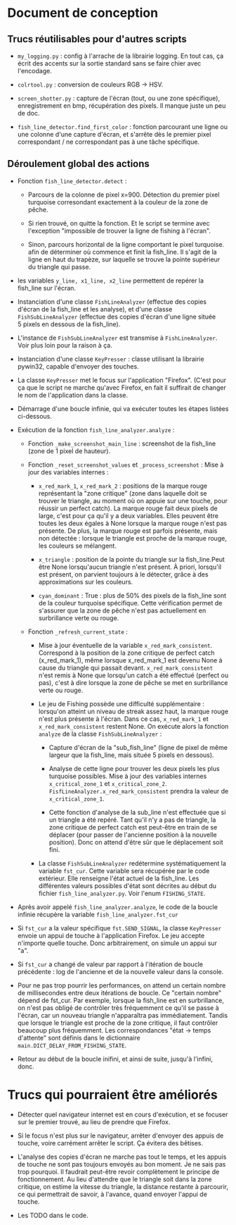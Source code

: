 # Document de conception #

## Trucs réutilisables pour d'autres scripts ##

 - `my_logging.py` : config à l'arrache de la librairie logging. En tout cas, ça écrit des accents sur la sortie standard sans se faire chier avec l'encodage.

 - `colrtool.py` : conversion de couleurs RGB -> HSV.

 - `screen_shotter.py` : capture de l'écran (tout, ou une zone spécifique), enregistrement en bmp, récupération des pixels. Il manque juste un peu de doc.

 - `fish_line_detector.find_first_color` : fonction parcourant une ligne ou une colonne d'une capture d'écran, et s'arrête dès le premier pixel correspondant / ne correspondant pas à une tâche spécifique.

## Déroulement global des actions ##

 - Fonction `fish_line_detector.detect` :

 	- Parcours de la colonne de pixel x=900. Détection du premier pixel turquoise corresondant exactement à la couleur de la zone de pêche.

	- Si rien trouvé, on quitte la fonction. Et le script se termine avec l'exception "impossible de trouver la ligne de fishing à l'écran".

 	- Sinon, parcours horizontal de la ligne comportant le pixel turquoise. afin de déterminer où commence et finit la fish_line. Il s'agit de la ligne en haut du trapèze, sur laquelle se trouve la pointe supérieur du triangle qui passe.

 - les variables `y_line, x1_line, x2_line` permettent de repérer la fish_line sur l'écran.

 - Instanciation d'une classe `FishLineAnalyzer` (effectue des copies d'écran de la fish_line et les analyse), et d'une classe `FishSubLineAnalyzer` (effectue des copies d'écran d'une ligne située 5 pixels en dessous de la fish_line).

 - L'instance de `FishSubLineAnalyzer` est transmise à `FishLineAnalyzer`. Voir plus loin pour la raison à ça.

 - Instanciation d'une classe `KeyPresser` : classe utilisant la librairie pywin32, capable d'envoyer des touches.

 - La classe `KeyPresser` met le focus sur l'application "Firefox". (C'est pour ça que le script ne marche qu'avec Firefox, en fait il suffirait de changer le nom de l'application dans la classe.

 - Démarrage d'une boucle infinie, qui va exécuter toutes les étapes listées ci-dessous.

 - Exécution de la fonction `fish_line_analyzer.analyze` :

	 - Fonction `_make_screenshot_main_line` : screenshot de la fish_line (zone de 1 pixel de hauteur).

	 - Fonction `_reset_screenshot_values` et `_process_screenshot` : Mise à jour des variables internes :

		 - `x_red_mark_1`, `x_red_mark_2` : positions de la marque rouge représentant la "zone critique" (zone dans laquelle doit se trouver le triangle, au moment où on appuie sur une touche, pour réussir un perfect catch). La marque rouge fait deux pixels de large, c'est pour ça qu'il y a deux variables. Elles peuvent être toutes les deux égales à None lorsque la marque rouge n'est pas présente. De plus, la marque rouge est parfois présente, mais non détectée : lorsque le triangle est proche de la marque rouge, les couleurs se mélangent.

         - `x_triangle` : position de la pointe du triangle sur la fish_line.Peut être None lorsqu'aucun triangle n'est présent. À priori, lorsqu'il est présent, on parvient toujours à le détecter, grâce à des approximations sur les couleurs.

         - `cyan_dominant` : True : plus de 50% des pixels de la fish_line sont de la couleur turquoise spécifique. Cette vérification permet de s'assurer que la zone de pêche n'est pas actuellement en surbrillance verte ou rouge.

     - Fonction `_refresh_current_state` :

         - Mise à jour éventuelle de la variable `x_red_mark_consistent`. Correspond à la position de la zone critique de perfect catch (x_red_mark_1), même lorsque x_red_mark_1 est devenu None à cause du triangle qui passait devant. `x_red_mark_consistent` n'est remis à None que lorsqu'un catch a été effectué (perfect ou pas), c'est à dire lorsque la zone de pêche se met en surbrillance verte ou rouge.

         - Le jeu de Fishing possède une difficulté supplémentaire : lorsqu'on atteint un niveau de streak assez haut, la marque rouge n'est plus présente à l'écran. Dans ce cas, `x_red_mark_1` et `x_red_mark_consistent` restent None. On exécute alors la fonction `analyze` de la classe `FishSubLineAnalyzer` :

            - Capture d'écran de la "sub_fish_line" (ligne de pixel de même largeur que la fish_line, mais située 5 pixels en dessous).

            - Analyse de cette ligne pour trouver les deux pixels les plus turquoise possibles. Mise à jour des variables internes `x_critical_zone_1` et `x_critical_zone_2`. `FisfLineAnalyzer.x_red_mark_consistent` prendra la valeur de `x_critical_zone_1`.

            - Cette fonction d'analyse de la sub_line n'est effectuée que si un triangle a été repéré. Tant qu'il n'y a pas de triangle, la zone critique de perfect catch est peut-être en train de se déplacer (pour passer de l'ancienne position à la nouvelle position). Donc on attend d'être sûr que le déplacement soit fini.

         - La classe `FishSubLineAnalyzer` redétermine systématiquement la variable `fst_cur`. Cette variable sera récupérée par le code extérieur. Elle renseigne l'état actuel de la fish_line. Les différentes valeurs possibles d'état sont décrites au début du fichier `fish_line_analyzer.py`. Voir l'enum `FISHING_STATE`.

 - Après avoir appelé `fish_line_analyzer.analyze`, le code de la boucle infinie récupère la variable `fish_line_analyzer.fst_cur`

 - Si `fst_cur` a la valeur spécifique `fst.SEND_SIGNAL`, la classe `KeyPresser` envoie un appui de touche à l'application Firefox. Le jeu accepte n'importe quelle touche. Donc arbitrairement, on simule un appui sur "a".

 - Si `fst_cur` a changé de valeur par rapport à l'itération de boucle précédente : log de l'ancienne et de la nouvelle valeur dans la console.

 - Pour ne pas trop pourrir les performances, on attend un certain nombre de millisecondes entre deux itérations de boucle. Ce "certain nombre" dépend de fst_cur. Par exemple, lorsque la fish_line est en surbrillance, on n'est pas obligé de contrôler très fréquemment ce qu'il se passe à l'écran, car un nouveau triangle n'apparaîtra pas immédiatement. Tandis que lorsque le triangle est proche de la zone critique, il faut contrôler beaucoup plus fréquemment. Les correspondances "état -> temps d'attente" sont définis dans le dictionnaire `main.DICT_DELAY_FROM_FISHING_STATE`.

 - Retour au début de la boucle inifini, et ainsi de suite, jusqu'à l'infini, donc.

# Trucs qui pourraient être améliorés #

 - Détecter quel navigateur internet est en cours d'exécution, et se focuser sur le premier trouvé, au lieu de prendre que Firefox.

 - Si le focus n'est plus sur le navigateur, arrêter d'envoyer des appuis de touche, voire carrément arrêter le script. Ça évitera des bêtises.

 - L'analyse des copies d'écran ne marche pas tout le temps, et les appuis de touche ne sont pas toujours envoyés au bon moment. Je ne sais pas trop pourquoi. Il faudrait peut-être revoir complètement le principe de fonctionnement. Au lieu d'attendre que le triangle soit dans la zone critique, on estime la vitesse du triangle, la distance restante à parcourir, ce qui permettrait de savoir, à l'avance, quand envoyer l'appui de touche.

 - Les TODO dans le code.

